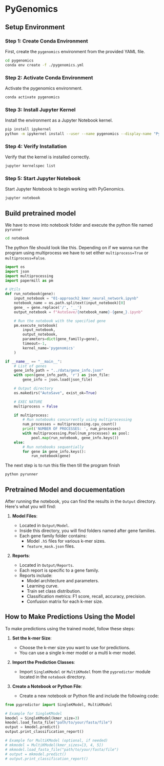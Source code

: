 # PyGenomics

## Setup Environment

### Step 1: Create Conda Environment

First, create the `pygenomics` environment from the provided YAML file.

```bash
cd pygenomics
conda env create -f ./pygenomics.yml
```

### Step 2: Activate Conda Environment

Activate the pygenomics environment.

```bash
conda activate pygenomics
```

### Step 3: Install Jupyter Kernel

Install the environment as a Jupyter Notebook kernel.

```bash
pip install ipykernel
python -m ipykernel install --user --name pygenomics --display-name "PyGenomics"
```

### Step 4: Verify Installation

Verify that the kernel is installed correctly.

```bash
jupyter kernelspec list
```

### Step 5: Start Jupyter Notebook

Start Jupyter Notebook to begin working with PyGenomics.

```bash
jupyter notebook
```

## Build pretrained model

We have to move into notebook folder and execute the python file named `pyrunner`

```bash
cd notebook
```

The python file should look like this. Depending on if we wanna run the program using multiprocess we have to set either `multiprocess=True` or `multiprocess=False`.

```python
import os
import json
import multiprocessing
import papermill as pm

# Utils
def run_notebook(gene):
    input_notebook = "01-approach2_kmer_neural_network.ipynb"
    notebook_name = os.path.splitext(input_notebook)[0]
    gene_ = gene.replace('/', '__')
    output_notebook = f"AutoSave/{notebook_name}-{gene_}.ipynb"

    # Run the notebook with the specified gene
    pm.execute_notebook(
        input_notebook,
        output_notebook,
        parameters=dict(gene_familly=gene),
        timeout=-1,
        kernel_name='pygenomics'
    )

if __name__ == "__main__":
    # List of genes 
    gene_info_path = "../data/gene_info.json"
    with open(gene_info_path, 'r') as json_file:
        gene_info = json.load(json_file)

    # Output directory
    os.makedirs("AutoSave", exist_ok=True)

    # EXEC NATURE
    multiprocess = False

    if multiprocess:
        # Run notebooks concurrently using multiprocessing
        num_processes = multiprocessing.cpu_count()
        print('NUMBER OF PROCESSES: ', num_processes)
        with multiprocessing.Pool(num_processes) as pool:
            pool.map(run_notebook, gene_info.keys())
    else:
        # Run notebooks sequentially
        for gene in gene_info.keys():
            run_notebook(gene)
```

The next step is to run this file then till the program finish

```bash
python pyrunner
```

## Pretrained Model and docuementation

After running the notebook, you can find the results in the `Output` directory. Here's what you will find:

1. **Model Files**:
    - Located in `Output/Model`.
    - Inside this directory, you will find folders named after gene families.
    - Each gene family folder contains:
        - Model `.h5` files for various k-mer sizes.
        - `feature_mask.json` files.

2. **Reports**:
    - Located in `Output/Reports`.
    - Each report is specific to a gene family.
    - Reports include:
        - Model architecture and parameters.
        - Learning curve.
        - Train set class distribution.
        - Classification metrics: F1 score, recall, accuracy, precision.
        - Confusion matrix for each k-mer size.

## How to Make Predictions Using the Model

To make predictions using the trained model, follow these steps:

1. **Set the k-mer Size**:
    - Choose the k-mer size you want to use for predictions.
    - You can use a single k-mer model or a multi k-mer model.

2. **Import the Prediction Classes**:
    - Import `SingleKModel` or `MultiKModel` from the `pypredictor` module located in the `notebook` directory.

3. **Create a Notebook or Python File**:
    - Create a new notebook or Python file and include the following code:

```python
from pypredictor import SingleKModel, MultiKModel

# Example for SingleKModel
kmodel = SingleKModel(kmer_size=3)
kmodel.load_fasta_file("path/to/your/fasta/file")
output = kmodel.predict()
output.print_classification_report()

# Example for MultiKModel (optional, if needed)
# mkmodel = MultiKModel(kmer_sizes=[3, 4, 5])
# mkmodel.load_fasta_file("path/to/your/fasta/file")
# output = mkmodel.predict()
# output.print_classification_report()
```